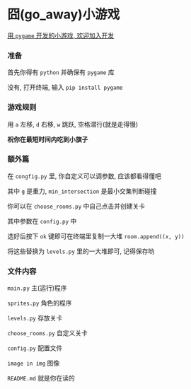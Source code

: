 # 囧(go_away)小游戏

[用 `pygame` 开发的小游戏, 欢迎加入开发](https://github.com/aaron20100919/go_away.git)

### 准备

首先你得有 `python` 并确保有 `pygame` 库

没有, 打开终端, 输入 `pip install pygame`

### 游戏规则

用 `a` 左移, `d` 右移, `w` 跳跃, 空格潜行(就是走得慢)

**祝你在最短时间内吃到小旗子**

### 额外篇

在 `congfig.py` 里, 你自定义可以调参数, 应该都看得懂吧

其中 `g` 是重力, `min_intersection` 是最小交集判断碰撞

你可以在 `choose_rooms.py` 中自己点击并创建关卡

其中参数在 `config.py` 中

选好后按下 `ok` 键即可在终端里复制一大堆 `room.append((x, y))`

将这些替换为 `levels.py` 里的一大堆即可, 记得保存哟

### 文件内容

`main.py` 主(运行)程序

`sprites.py` 角色的程序

`levels.py` 存放关卡

`choose_rooms.py` 自定义关卡

`config.py` 配置文件

`image in img` 图像

`README.md` 就是你在读的